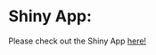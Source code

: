 # Shiny App:

Please check out the Shiny App [here!](https://datavisualization-yifan.shinyapps.io/EvolutionOfCovid19/)
